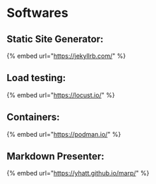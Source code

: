 # Softwares

## Static Site Generator:

{% embed url="https://jekyllrb.com/" %}

## Load testing:

{% embed url="https://locust.io/" %}

## Containers:

{% embed url="https://podman.io/" %}

## Markdown Presenter:

{% embed url="https://yhatt.github.io/marp/" %}



